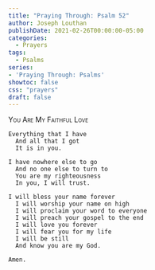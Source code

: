 ```yaml
---
title: "Praying Through: Psalm 52"
author: Joseph Louthan
publishDate: 2021-02-26T00:00:00-05:00
categories:
  - Prayers
tags:
  - Psalms
series:
- 'Praying Through: Psalms'
showtoc: false
css: "prayers"
draft: false
---
```

<div style="font-variant: small-caps;">
You Are My Faithful Love
</div>

```text
Everything that I have
  And all that I got
  It is in you.

I have nowhere else to go
  And no one else to turn to
  You are my righteousness
  In you, I will trust.

I will bless your name forever 
  I will worship your name on high
  I will proclaim your word to everyone
  I will preach your gospel to the end
  I will love you forever
  I will fear you for my life
  I will be still
  And know you are my God.

Amen.
```
